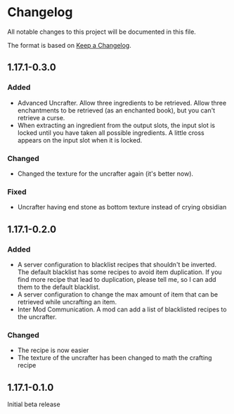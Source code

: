 # Changelog
All notable changes to this project will be documented in this file.

The format is based on [Keep a Changelog](https://keepachangelog.com/en/1.0.0/).

## 1.17.1-0.3.0

### Added
- Advanced Uncrafter. Allow three ingredients to be retrieved. Allow three enchantments to be retrieved (as an enchanted book), but you can't retrieve a curse.
- When extracting an ingredient from the output slots, the input slot is locked until you have taken all possible ingredients.
A little cross appears on the input slot when it is locked.

### Changed
- Changed the texture for the uncrafter again (it's better now).

### Fixed
- Uncrafter having end stone as bottom texture instead of crying obsidian

## 1.17.1-0.2.0

### Added
- A server configuration to blacklist recipes that shouldn't be inverted.
The default blacklist has some recipes to avoid item duplication.
If you find more recipe that lead to duplication, please tell me, so I can add them to the default blacklist.
- A server configuration to change the max amount of item that can be retrieved while uncrafting an item.
- Inter Mod Communication. A mod can add a list of blacklisted recipes to the uncrafter.

### Changed
- The recipe is now easier
- The texture of the uncrafter has been changed to math the crafting recipe

## 1.17.1-0.1.0

Initial beta release
